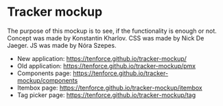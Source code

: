 # Tracker mockup

The purpose of this mockup is to see, if the functionality is enough or not. Concept was made by Konstantin Kharlov. CSS was made by Nick De Jaeger. JS was made by Nóra Szepes.

- New application: https://tenforce.github.io/tracker-mockup/
- Old application: https://tenforce.github.io/tracker-mockup/pmx
- Components page: https://tenforce.github.io/tracker-mockup/components
- Itembox page: https://tenforce.github.io/tracker-mockup/itembox
- Tag picker page: https://tenforce.github.io/tracker-mockup/tag
